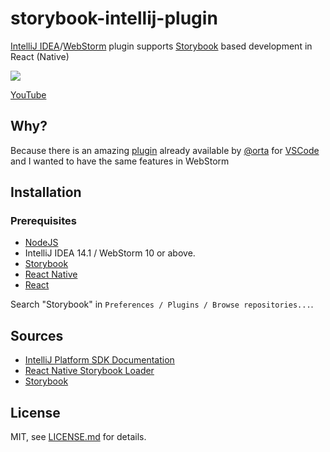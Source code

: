 # storybook-intellij-plugin

[IntelliJ IDEA](https://www.jetbrains.com/idea/)/[WebStorm](https://www.jetbrains.com/webstorm/) plugin supports [Storybook](https://storybook.js.org) based development in React (Native)

![](https://raw.githubusercontent.com/bvic23/storybook-intellij-plugin/master/demo.gif)

[YouTube](https://youtu.be/tTVrrfPNkYo)

## Why?

Because there is an amazing [plugin](https://github.com/orta/react-native-storybook-loader) already available by [@orta](https://github.com/orta) for [VSCode](https://code.visualstudio.com) and I wanted to have the same features in WebStorm

## Installation

### Prerequisites ###
* [NodeJS](http://nodejs.org/)
* IntelliJ IDEA 14.1 / WebStorm 10 or above.
* [Storybook](https://storybook.js.org)
* [React Native](https://facebook.github.io/react-native/)
* [React](https://facebook.github.io/react/)
 
Search "Storybook" in `Preferences / Plugins / Browse repositories...`.

## Sources

- [IntelliJ Platform SDK Documentation](http://www.jetbrains.org/intellij/sdk/docs/welcome.html)
- [React Native Storybook Loader](https://github.com/orta/react-native-storybook-loader)
- [Storybook](https://storybook.js.org)

## License

MIT, see [LICENSE.md](/LICENSE.md) for details.

